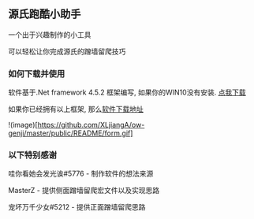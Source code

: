 ﻿## 源氏跑酷小助手
一个出于兴趣制作的小工具

可以轻松让你完成源氏的蹭墙留爬技巧

### 如何下载并使用

软件基于.Net framework 4.5.2 框架编写, 如果你的WIN10没有安装. [点我下载](https://download.microsoft.com/download/E/2/1/E21644B5-2DF2-47C2-91BD-63C560427900/NDP452-KB2901907-x86-x64-AllOS-ENU.exe)

如果你已经拥有以上框架, 那么[软件下载地址](https://github.com/XLjiangA/ow-genji/releases)

!(image)[https://github.com/XLjiangA/ow-genji/master/public/README/form.gif]

### 以下特别感谢

哇你看她会发光诶#5776 - 制作软件的想法来源

MasterZ - 提供侧面蹭墙留爬宏文件以及实现思路

宠坏万千少女#5212 - 提供正面蹭墙留爬思路
